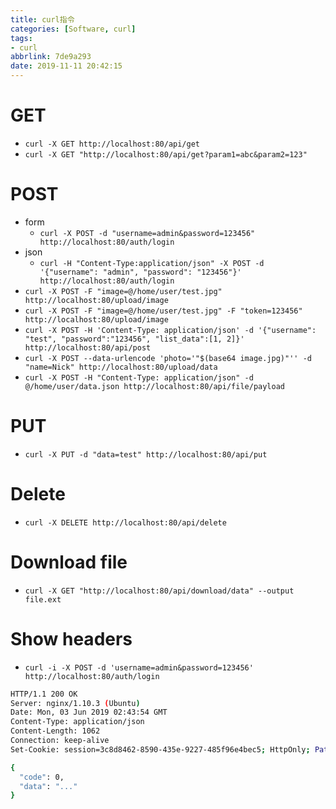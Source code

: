 ```yaml
---
title: curl指令
categories: [Software, curl]
tags:
- curl
abbrlink: 7de9a293
date: 2019-11-11 20:42:15
---
```

# GET
- `curl -X GET http://localhost:80/api/get`
- `curl -X GET "http://localhost:80/api/get?param1=abc&param2=123"`

# POST
- form
  - `curl -X POST -d "username=admin&password=123456" http://localhost:80/auth/login`
- json
  - `curl -H "Content-Type:application/json" -X POST -d '{"username": "admin", "password": "123456"}' http://localhost:80/auth/login`
- `curl -X POST -F "image=@/home/user/test.jpg" http://localhost:80/upload/image`
- `curl -X POST -F "image=@/home/user/test.jpg" -F "token=123456" http://localhost:80/upload/image`
- `curl -X POST -H 'Content-Type: application/json' -d '{"username": "test", "password":"123456", "list_data":[1, 2]}' http://localhost:80/api/post`
- `curl -X POST --data-urlencode 'photo='"$(base64 image.jpg)"'' -d "name=Nick" http://localhost:80/upload/data`
- `curl -X POST -H "Content-Type: application/json" -d @/home/user/data.json http://localhost:80/api/file/payload`

# PUT
- `curl -X PUT -d "data=test" http://localhost:80/api/put`

# Delete
- `curl -X DELETE http://localhost:80/api/delete`

# Download file
- `curl -X GET "http://localhost:80/api/download/data" --output file.ext`

# Show headers
- `curl -i -X POST -d 'username=admin&password=123456' http://localhost:80/auth/login`
```sh
HTTP/1.1 200 OK
Server: nginx/1.10.3 (Ubuntu)
Date: Mon, 03 Jun 2019 02:43:54 GMT
Content-Type: application/json
Content-Length: 1062
Connection: keep-alive
Set-Cookie: session=3c8d8462-8590-435e-9227-485f96e4bec5; HttpOnly; Path=/

{
  "code": 0,
  "data": "..."
}
```